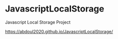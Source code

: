 # JavascriptLocalStorage
Javascript Local Storage Project

https://abdoul2020.github.io/JavascriptLocalStorage/


